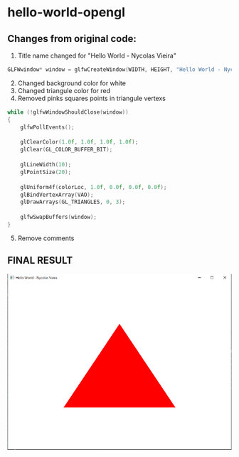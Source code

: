# hello-world-opengl

## Changes from original code:
1. Title name changed for "Hello World - Nycolas Vieira"
```cpp
GLFWwindow* window = glfwCreateWindow(WIDTH, HEIGHT, "Hello World - Nycolas Vieira", nullptr, nullptr);
```

2. Changed background color for white
3. Changed triangule color for red
4. Removed pinks squares points in triangule vertexs
```cpp
while (!glfwWindowShouldClose(window))
{
    glfwPollEvents();

    glClearColor(1.0f, 1.0f, 1.0f, 1.0f);
    glClear(GL_COLOR_BUFFER_BIT);

    glLineWidth(10);
    glPointSize(20);

    glUniform4f(colorLoc, 1.0f, 0.0f, 0.0f, 0.0f);
    glBindVertexArray(VAO);
    glDrawArrays(GL_TRIANGLES, 0, 3);

    glfwSwapBuffers(window);
}
```

5. Remove comments

## FINAL RESULT
![Image](image.PNG "Image")

